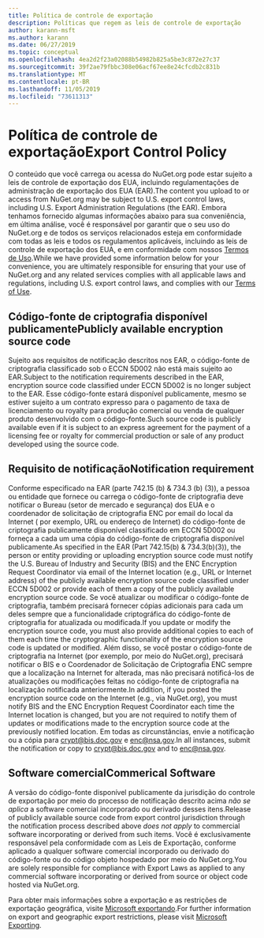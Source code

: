 ```yaml
---
title: Política de controle de exportação
description: Políticas que regem as leis de controle de exportação
author: karann-msft
ms.author: karann
ms.date: 06/27/2019
ms.topic: conceptual
ms.openlocfilehash: 4ea2d2f23a02088b54982b825a5be3c872e27c37
ms.sourcegitcommit: 39f2ae79fbbc308e06acf67ee8e24cfcdb2c831b
ms.translationtype: MT
ms.contentlocale: pt-BR
ms.lasthandoff: 11/05/2019
ms.locfileid: "73611313"
---
```

# <a name="export-control-policy"></a><span data-ttu-id="08264-103">Política de controle de exportação</span><span class="sxs-lookup"><span data-stu-id="08264-103">Export Control Policy</span></span>

<span data-ttu-id="08264-104">O conteúdo que você carrega ou acessa do NuGet.org pode estar sujeito a leis de controle de exportação dos EUA, incluindo regulamentações de administração de exportação dos EUA (EAR).</span><span class="sxs-lookup"><span data-stu-id="08264-104">The content you upload to or access from NuGet.org may be subject to U.S. export control laws, including U.S. Export Administration Regulations (the EAR).</span></span>  <span data-ttu-id="08264-105">Embora tenhamos fornecido algumas informações abaixo para sua conveniência, em última análise, você é responsável por garantir que o seu uso do NuGet.org e de todos os serviços relacionados esteja em conformidade com todas as leis e todos os regulamentos aplicáveis, incluindo as leis de controle de exportação dos EUA, e em conformidade com nossos [Termos de Uso](https://www.nuget.org/policies/Terms).</span><span class="sxs-lookup"><span data-stu-id="08264-105">While we have provided some information below for your convenience, you are ultimately responsible for ensuring that your use of NuGet.org and any related services complies with all applicable laws and regulations, including U.S. export control laws, and complies with our [Terms of Use](https://www.nuget.org/policies/Terms).</span></span>

## <a name="publicly-available-encryption-source-code"></a><span data-ttu-id="08264-106">Código-fonte de criptografia disponível publicamente</span><span class="sxs-lookup"><span data-stu-id="08264-106">Publicly available encryption source code</span></span>

<span data-ttu-id="08264-107">Sujeito aos requisitos de notificação descritos nos EAR, o código-fonte de criptografia classificado sob o ECCN 5D002 não está mais sujeito ao EAR.</span><span class="sxs-lookup"><span data-stu-id="08264-107">Subject to the notification requirements described in the EAR, encryption source code classified under ECCN 5D002 is no longer subject to the EAR.</span></span>  <span data-ttu-id="08264-108">Esse código-fonte estará disponível publicamente, mesmo se estiver sujeito a um contrato expresso para o pagamento de taxa de licenciamento ou royalty para produção comercial ou venda de qualquer produto desenvolvido com o código-fonte.</span><span class="sxs-lookup"><span data-stu-id="08264-108">Such source code is publicly available even if it is subject to an express agreement for the payment of a licensing fee or royalty for commercial production or sale of any product developed using the source code.</span></span>

## <a name="notification-requirement"></a><span data-ttu-id="08264-109">Requisito de notificação</span><span class="sxs-lookup"><span data-stu-id="08264-109">Notification requirement</span></span>

<span data-ttu-id="08264-110">Conforme especificado na EAR (parte 742.15 (b) & 734.3 (b) (3)), a pessoa ou entidade que fornece ou carrega o código-fonte de criptografia deve notificar o Bureau (setor de mercado e segurança) dos EUA e o coordenador de solicitação de criptografia ENC por email do local da Internet ( por exemplo, URL ou endereço de Internet) do código-fonte de criptografia publicamente disponível classificado em ECCN 5D002 ou forneça a cada um uma cópia do código-fonte de criptografia disponível publicamente.</span><span class="sxs-lookup"><span data-stu-id="08264-110">As specified in the EAR (Part 742.15(b) & 734.3(b)(3)), the person or entity providing or uploading encryption source code must notify the U.S. Bureau of Industry and Security (BIS) and the ENC Encryption Request Coordinator via email of the Internet location (e.g., URL or Internet address) of the publicly available encryption source code classified under ECCN 5D002 or provide each of them a copy of the publicly available encryption source code.</span></span> <span data-ttu-id="08264-111">Se você atualizar ou modificar o código-fonte de criptografia, também precisará fornecer cópias adicionais para cada um deles sempre que a funcionalidade criptográfica do código-fonte de criptografia for atualizada ou modificada.</span><span class="sxs-lookup"><span data-stu-id="08264-111">If you update or modify the encryption source code, you must also provide additional copies to each of them each time the cryptographic functionality of the encryption source code is updated or modified.</span></span> <span data-ttu-id="08264-112">Além disso, se você postar o código-fonte de criptografia na Internet (por exemplo, por meio do NuGet.org), precisará notificar o BIS e o Coordenador de Solicitação de Criptografia ENC sempre que a localização na Internet for alterada, mas não precisará notificá-los de atualizações ou modificações feitas no código-fonte de criptografia na localização notificada anteriormente.</span><span class="sxs-lookup"><span data-stu-id="08264-112">In addition, if you posted the encryption source code on the Internet (e.g., via NuGet.org), you must notify BIS and the ENC Encryption Request Coordinator each time the Internet location is changed, but you are not required to notify them of updates or modifications made to the encryption source code at the previously notified location.</span></span> <span data-ttu-id="08264-113">Em todas as circunstâncias, envie a notificação ou a cópia para crypt@bis.doc.gov e enc@nsa.gov.</span><span class="sxs-lookup"><span data-stu-id="08264-113">In all instances, submit the notification or copy to crypt@bis.doc.gov and to enc@nsa.gov.</span></span>

## <a name="commerical-software"></a><span data-ttu-id="08264-114">Software comercial</span><span class="sxs-lookup"><span data-stu-id="08264-114">Commerical Software</span></span>

<span data-ttu-id="08264-115">A versão do código-fonte disponível publicamente da jurisdição do controle de exportação por meio do processo de notificação descrito acima *não se aplica* a software comercial incorporado ou derivado desses itens.</span><span class="sxs-lookup"><span data-stu-id="08264-115">Release of publicly available source code from export control jurisdiction through the notification process described above *does not apply* to commercial software incorporating or derived from such items.</span></span>  <span data-ttu-id="08264-116">Você é exclusivamente responsável pela conformidade com as Leis de Exportação, conforme aplicado a qualquer software comercial incorporado ou derivado do código-fonte ou do código objeto hospedado por meio do NuGet.org.</span><span class="sxs-lookup"><span data-stu-id="08264-116">You are solely responsible for compliance with Export Laws as applied to any commercial software incorporating or derived from source or object code hosted via NuGet.org.</span></span>

<span data-ttu-id="08264-117">Para obter mais informações sobre a exportação e as restrições de exportação geográfica, visite [Microsoft exportando](https://www.microsoft.com/exporting).</span><span class="sxs-lookup"><span data-stu-id="08264-117">For further information on export and geographic export restrictions, please visit [Microsoft Exporting](https://www.microsoft.com/exporting).</span></span>
